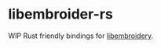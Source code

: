 # libembroider-rs
WIP Rust friendly bindings for [libembroidery].

[libembroidery]: https://github.com/Embroidermodder/libembroidery
